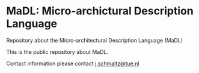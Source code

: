 # MaDL: Micro-archictural Description Language
Repository about the Micro-architectural Description Language (MaDL)

This is the public repository about MaDL. 

Contact information please contact j.schmaltz@tue.nl
